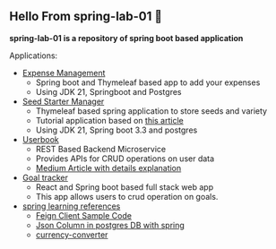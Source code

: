 ## Hello From spring-lab-01 👋

**spring-lab-01 is a repository of spring boot based application**

  Applications:
  - [Expense Management](https://github.com/spring-lab-01/expense-management)
      - Spring boot and Thymeleaf based app to add your expenses
      - Using JDK 21, Springboot and Postgres
  - [Seed Starter Manager](https://github.com/spring-lab-01/seed-starter-manager.git)
      - Thymeleaf based spring application to store seeds and variety
      - Tutorial application based on [this article](https://www.thymeleaf.org/doc/tutorials/2.1/thymeleafspring.html)
      - Using JDK 21, Spring boot 3.3 and postgres  
  - [Userbook](https://github.com/spring-lab-01/userbook)
      - REST Based Backend Microservice
      - Provides APIs for CRUD operations on user data
      - [Medium Article with details explanation](https://medium.com/@hkcodeblogs/rest-apis-using-springboot-3-userbook-application-43df796f69fd) 
  - [Goal tracker](https://github.com/spring-lab-01/goal-tracker)
      - React and Spring boot based full stack web app
      - This app allows users to crud operation on goals.
  - [spring learning references](https://github.com/spring-lab-01/references)
       - [Feign Client Sample Code](https://github.com/spring-lab-01/references/tree/main/feign-demo)
       - [Json Column in postgres DB with spring](https://github.com/spring-lab-01/references/tree/main/postgres-jsonb)
       - [currency-converter]([https://github.com/spring-lab-01/currency-converter](https://github.com/spring-lab-01/references/tree/main/currency-converter))
  
